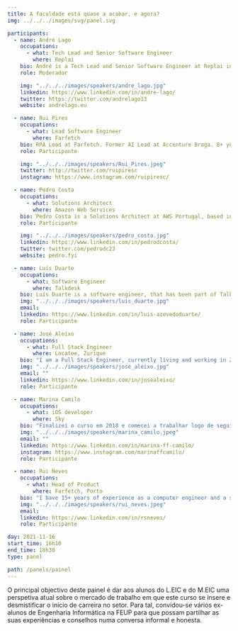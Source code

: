 ```yaml
---
title: A faculdade está quase a acabar, e agora?
img: ../../../images/svg/panel.svg

participants:
  - name: André Lago
    occupations:
      - what: Tech Lead and Senior Software Engineer
        where: Replai
    bio: André is a Tech Lead and Senior Software Engineer at Replai in Porto, helping some of the world’s largest companies improve how they make video creatives using Computer Vision and AI. Previously, André was a Senior Software Engineer at Google for almost 3 years.
    role: Moderador

    img: "../../../images/speakers/andre_lago.jpg"
    linkedin: https://www.linkedin.com/in/andre-lago/
    twitter: https://twitter.com/andrelago13
    website: andrelago.eu

  - name: Rui Pires
    occupations:
      - what: Lead Software Engineer
        where: Farfetch
    bio: RPA Lead at Farfetch. Former AI Lead at Accenture Braga. 8+ years of Software Development in AI related projects (Chatbots, NLP, OCR, ASR and RPA).
    role: Participante

    img: "../../../images/speakers/Rui_Pires.jpeg"
    twitter: http://twitter.com/ruipiresc
    instagram: https://www.instagram.com/ruipiresc/

  - name: Pedro Costa
    occupations:
      - what: Solutions Architect
        where: Amazon Web Services
    bio: Pedro Costa is a Solutions Architect at AWS Portugal, based in Lisbon. He currently works with SMBs in Portugal to help them innovate and modernize with the Cloud. In his free time he likes to look for new places to photograph and surf.
    role: Participante

    img: "../../../images/speakers/pedro_costa.jpg"
    linkedin: https://www.linkedin.com/in/pedrodcosta/
    twitter: twitter.com/pedrodc23
    website: pedro.fyi

  - name: Luís Duarte
    occupations:
      - what: Software Engineer
        where: Talkdesk
    bio: Luís Duarte is a software engineer, that has been part of Talkdesk for over three years now, ever since finishing his integrated masters in Informatics and Computing Engineering at the Faculty of Engineering of the University of Porto. Curious at heart and a team player always eager to learn more, Luís has helped shape Talkdesk Studio, a platform for building contact center customer journeys, into one of the company’s most prominent products. Passionate about People, Engineering and Technology, Luís loves to learn and talk about team sustainability, career development and personal/professional growth.
    img: "../../../images/speakers/luis_duarte.jpg"
    email:
    linkedin: https://www.linkedin.com/in/luis-azevedoduarte/
    role: Participante

  - name: José Aleixo
    occupations:
      - what: Full Stack Engineer
        where: Locatee, Zurique
    bio: "I am a Full Stack Engineer, currently living and working in Zurich. I have an Integrated Master’s degree in Software Engineering and Computer Science from the University of Porto. After graduating, I started doing research in deep reinforcement learning and am currently pursuing a Ph.D. part-time. I aspire to build efficient and intelligent systems capable of processing data and providing valuable insights."
    img: "../../../images/speakers/jose_aleixo.jpg"
    email: ""
    linkedin: https://www.linkedin.com/in/josealeixo/
    role: Participante

  - name: Marina Camilo
    occupations:
      - what: iOS developer
        where: Sky
    bio: "Finalizei o curso em 2018 e comecei a trabalhar logo de seguido no programa PlugIn da Farfetch. Ao final de dois anos e meio e com vontade de experimentar novos desafios decidi aceitar trabalhar na Sky, no produto Peacock da NBCUniversal."
    img: "../../../images/speakers/marina_camilo.jpeg"
    email: ""
    linkedin: https://www.linkedin.com/in/marina-ff-camilo/
    instagram: https://www.instagram.com/marinaffcamilo/
    role: Participante

  - name: Rui Neves
    occupations:
      - what: Head of Product
        where: Farfetch, Porto
    bio: "I have 15+ years of experience as a computer engineer and a successful track record on roles such as Head of Product, Engineering Manager / Tech Lead, Agile Coach / Scrum Master, Solutions Architect, Head of PMO / Head of Delivery / Portfolio Manager / Program Manager, COO and CEO. On my free time, I volunteer organizing Commit Porto, an international technology conference, I was for 4 years the President of AlumniEI-FEUP and I successfully fulfilled a major personal goal: a round the world trip."
    img: "../../../images/speakers/rui_neves.jpeg"
    email:
    linkedin: https://www.linkedin.com/in/rsneves/
    role: Participante

day: 2021-11-16
start_time: 16h10
end_time: 18h30
type: panel

path: /panels/painel
---
```


O principal objectivo deste painel é dar aos alunos do L.EIC e do M.EIC uma perspetiva atual sobre o mercado de trabalho em que este curso se insere e desmistificar o início de carreira no setor. Para tal, convidou-se vários ex-alunos de Engenharia Informática na FEUP para que possam partilhar as suas experiências e conselhos numa conversa informal e honesta.
